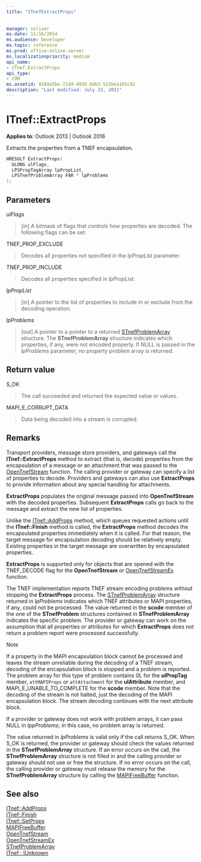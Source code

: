 ```yaml
---
title: "ITnefExtractProps"
 
 
manager: soliver
ms.date: 11/16/2014
ms.audience: Developer
ms.topic: reference
ms.prod: office-online-server
ms.localizationpriority: medium
api_name:
- ITnef.ExtractProps
api_type:
- COM
ms.assetid: 9169a5be-21dd-4938-8db3-522bea165c92
description: "Last modified: July 23, 2011"
---
```


# ITnef::ExtractProps

**Applies to**: Outlook 2013 | Outlook 2016
  
Extracts the properties from a TNEF encapsulation.
  
```cpp
HRESULT ExtractProps(
  ULONG ulFlags,
  LPSPropTagArray lpPropList,
  LPSTnefProblemArray FAR * lpProblems
);
```

## Parameters

 _ulFlags_
  
> [in] A bitmask of flags that controls how properties are decoded. The following flags can be set:

TNEF_PROP_EXCLUDE
  
> Decodes all properties not specified in the _lpPropList_ parameter.

TNEF_PROP_INCLUDE
  
> Decodes all properties specified in  _lpPropList_.

 _lpPropList_
  
> [in] A pointer to the list of properties to include in or exclude from the decoding operation.

 _lpProblems_
  
> [out] A pointer to a pointer to a returned [STnefProblemArray](stnefproblemarray.md) structure. The **STnefProblemArray** structure indicates which properties, if any, were not encoded properly. If NULL is passed in the _lpProblems_ parameter, no property problem array is returned.

## Return value

S_OK
  
> The call succeeded and returned the expected value or values.

MAPI_E_CORRUPT_DATA
  
> Data being decoded into a stream is corrupted.

## Remarks

Transport providers, message store providers, and gateways call the **ITnef::ExtractProps** method to extract (that is, decode) properties from the encapsulation of a message or an attachment that was passed to the [OpenTnefStream](opentnefstream.md) function. The calling provider or gateway can specify a list of properties to decode. Providers and gateways can also use **ExtractProps** to provide information about any special handling for attachments.
  
 **ExtractProps** populates the original message passed into **OpenTnefStream** with the decoded properties. Subsequent **ExtractProps** calls go back to the message and extract the new list of properties.
  
Unlike the [ITnef::AddProps](itnef-addprops.md) method, which queues requested actions until the **ITnef::Finish** method is called, the **ExtractProps** method decodes the encapsulated properties immediately when it is called. For that reason, the target message for encapsulation decoding should be relatively empty. Existing properties in the target message are overwritten by encapsulated properties.
  
 **ExtractProps** is supported only for objects that are opened with the TNEF_DECODE flag for the **OpenTnefStream** or [OpenTnefStreamEx](opentnefstreamex.md) function.
  
The TNEF implementation reports TNEF stream encoding problems without stopping the **ExtractProps** process. The [STnefProblemArray](stnefproblemarray.md) structure returned in  _lpProblems_ indicates which TNEF attributes or MAPI properties, if any, could not be processed. The value returned in the **scode** member of the one of the **STnefProblem** structures contained in **STnefProblemArray** indicates the specific problem. The provider or gateway can work on the assumption that all properties or attributes for which **ExtractProps** does not return a problem report were processed successfully.
  
> [!NOTE]
> If a property in the MAPI encapsulation block cannot be processed and leaves the stream unreliable during the decoding of a TNEF stream, decoding of the encapsulation block is stopped and a problem is reported. The problem array for this type of problem contains 0L for the **ulPropTag** member, `attMAPIProps` or `attAttachment` for the **ulAttribute** member, and MAPI_E_UNABLE_TO_COMPLETE for the **scode** member. Note that the decoding of the stream is not halted, just the decoding of the MAPI encapsulation block. The stream decoding continues with the next attribute block.
  
If a provider or gateway does not work with problem arrays, it can pass NULL in  _lppProblems_; in this case, no problem array is returned.
  
The value returned in  _lpProblems_ is valid only if the call returns S_OK. When S_OK is returned, the provider or gateway should check the values returned in the **STnefProblemArray** structure. If an error occurs on the call, the **STnefProblemArray** structure is not filled in and the calling provider or gateway should not use or free the structure. If no error occurs on the call, the calling provider or gateway must release the memory for the **STnefProblemArray** structure by calling the [MAPIFreeBuffer](mapifreebuffer.md) function.
  
## See also

[ITnef::AddProps](itnef-addprops.md)  
[ITnef::Finish](itnef-finish.md)  
[ITnef::SetProps](itnef-setprops.md)  
[MAPIFreeBuffer](mapifreebuffer.md)  
[OpenTnefStream](opentnefstream.md)  
[OpenTnefStreamEx](opentnefstreamex.md)  
[STnefProblemArray](stnefproblemarray.md)  
[ITnef : IUnknown](itnefiunknown.md)
